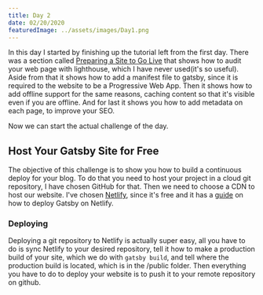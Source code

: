 ```yaml
---
title: Day 2
date: 02/20/2020
featuredImage: ../assets/images/Day1.png
---
```


In this day I started by finishing up the tutorial left from the first day. There was a section called [Preparing a Site to Go Live](https://www.gatsbyjs.org/tutorial/part-eight/) that shows how to audit your web page with lighthouse, which I have never used(it's so useful). Aside from that it shows how to add a manifest file to gatsby, since it is required to the website to be a Progressive Web App. Then it shows how to add offline support for the same reasons, caching content so that it's visible even if you are offline. And for last it shows you how to add metadata on each page, to improve your SEO.

Now we can start the actual challenge of the day.

## Host Your Gatsby Site for Free

The objective of this challenge is to show you how to build a continuous deploy for your blog.
To do that you need to host your project in a cloud git repository, I have chosen GitHub for that.
Then we need to choose a CDN to host our website. I've chosen [Netlify](https://www.netlify.com/), since it's free and it has a [guide](https://www.gatsbyjs.org/docs/deploying-to-netlify/) on how to deploy Gatsby on Netlify.

### Deploying

Deploying a git repository to Netlify is actually super easy, all you have to do is sync Netlify to your desired repository, tell it how to make a production build of your site, which we do with ```gatsby build```, and tell where the production build is located, which is in the /public folder. Then everything you have to do to deploy your website is to push it to your remote repository on github.

